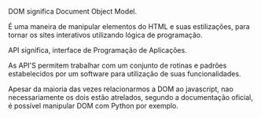 DOM significa Document Object Model.

É uma maneira de manipular elementos do HTML e suas estilizações, para tornar os sites interativos utilizando lógica de programação.

API significa, interface de Programação de Aplicações.

As API'S permitem trabalhar com um conjunto de rotinas e padrões estabelecidos por um software para utilização de suas funcionalidades.

Apesar da maioria das vezes relacionarmos a DOM ao javascript, nao necessariamente os dois estão atrelados, segundo a documentação oficial, é possível manipular DOM com Python por exemplo.